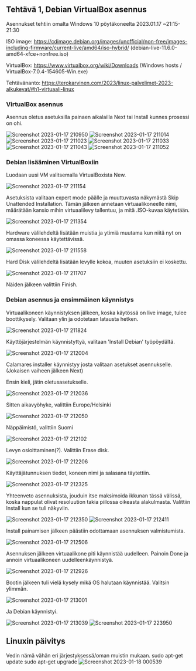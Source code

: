 ## Tehtävä 1, Debian VirtualBox asennus

Asennukset tehtiin omalta Windows 10 pöytäkoneelta 2023.01.17 ~21:15-21:30

ISO image: https://cdimage.debian.org/images/unofficial/non-free/images-including-firmware/current-live/amd64/iso-hybrid/ (debian-live-11.6.0-amd64-xfce+nonfree.iso)

VirtualBox: https://www.virtualbox.org/wiki/Downloads (Windows hosts / VirtualBox-7.0.4-154605-Win.exe)

Tehtävänanto: https://terokarvinen.com/2023/linux-palvelimet-2023-alkukevat/#h1-virtuaali-linux

### VirtualBox asennus 
Asennus oletus asetuksilla painaen aikalailla Next tai Install kunnes prosessi on ohi.

![Screenshot 2023-01-17 210950](https://user-images.githubusercontent.com/122888695/213005779-ab66c724-ac0f-4626-8bcf-f8c661a42293.png)
![Screenshot 2023-01-17 211014](https://user-images.githubusercontent.com/122888695/213005841-0e2ade46-b56a-4c20-8eeb-ddbb2d0d54c7.png)
![Screenshot 2023-01-17 211023](https://user-images.githubusercontent.com/122888695/213005850-f2b397b1-71cf-473a-ab3d-06183e14987a.png)
![Screenshot 2023-01-17 211033](https://user-images.githubusercontent.com/122888695/213005856-60e1ba62-2e8b-4631-acf2-3cb3bc9b52e2.png)
![Screenshot 2023-01-17 211043](https://user-images.githubusercontent.com/122888695/213005869-40d50522-20f7-4be8-8505-198e6a63c1ec.png)
![Screenshot 2023-01-17 211052](https://user-images.githubusercontent.com/122888695/213005914-3839bc00-51ff-4563-ba81-1939e852a591.png)


### Debian lisääminen VirtualBoxiin
Luodaan uusi VM valitsemalla VirtualBoxista New.

![Screenshot 2023-01-17 211154](https://user-images.githubusercontent.com/122888695/213005947-39105060-16ea-43f6-8694-fe674b883e11.png)

Asetuksista valitaan expert mode päälle ja muuttuvasta näkymästä Skip Unattended Installation.
Tämän jälkeen annetaan virtuaalikoneelle nimi, määrätään kansio mihin virtuaalilevy tallentuu, ja mitä .ISO-kuvaa käytetään. 

![Screenshot 2023-01-17 211354](https://user-images.githubusercontent.com/122888695/213005997-9a846d68-67aa-4911-a464-383095ba4fe9.png)

Hardware välilehdeltä lisätään muistia ja ytimiä muutama kun niitä nyt on omassa koneessa käytettävissä.

![Screenshot 2023-01-17 211558](https://user-images.githubusercontent.com/122888695/213006009-144919f7-6fd5-41c9-b14d-fe1d45897bc5.png)

Hard Disk välilehdeltä lisätään levylle kokoa, muuten asetuksiin ei koskettu.

![Screenshot 2023-01-17 211707](https://user-images.githubusercontent.com/122888695/213006017-573e0ad2-e99f-4138-b83e-8ec8a3f4c045.png)

Näiden jälkeen valittiin Finish.

### Debian asennus ja ensimmäinen käynnistys

Virtuaalikoneen käynnistyksen jälkeen, koska käytössä on live image, tulee boottikysely. Valitaan ylin ja odotetaan latausta hetken.

![Screenshot 2023-01-17 211824](https://user-images.githubusercontent.com/122888695/213006539-03e75c82-4e18-4cba-a2b5-e387cc8d24cd.png)

Käyttöjärjestelmän käynnistyttyä, valitaan 'Install Debian' työpöydältä.

![Screenshot 2023-01-17 212004](https://user-images.githubusercontent.com/122888695/213006689-0a8d0623-2200-4ab5-93df-0093c390acc1.png)

Calamares installer käynnistyy josta valitaan asetukset asennukselle. (Jokaisen vaiheen jälkeen Next)

Ensin kieli, jätin oletusasetukselle.

![Screenshot 2023-01-17 212036](https://user-images.githubusercontent.com/122888695/213006837-152e3fa3-5ae1-4ece-a6f9-07ff411075ef.png)

Sitten aikavyöhyke, valittiin Europe/Helsinki

![Screenshot 2023-01-17 212050](https://user-images.githubusercontent.com/122888695/213006893-98dce15f-49ad-45fa-b800-426a0efecba0.png)

Näppäimistö, valittiin Suomi

![Screenshot 2023-01-17 212102](https://user-images.githubusercontent.com/122888695/213006939-dcd8605f-92da-4eff-b6df-96c6a6ba00d1.png)

Levyn osioittaminen(?). Valittiin Erase disk.

![Screenshot 2023-01-17 212206](https://user-images.githubusercontent.com/122888695/213007049-06d8f844-4e25-49dd-a8a8-1a9bf50e7546.png)

Käyttäjätunnuksen tiedot, koneen nimi ja salasana täytettiin.

![Screenshot 2023-01-17 212325](https://user-images.githubusercontent.com/122888695/213007125-0c599823-6a71-42e3-be66-5c2dc478ac15.png)

Yhteenveto asennuksista, jouduin itse maksimoida ikkunan tässä välissä, koska nappulat olivat resoluution takia piilossa oikeasta alakulmasta. Valittiin Install kun se tuli näkyviin.

![Screenshot 2023-01-17 212350](https://user-images.githubusercontent.com/122888695/213007164-d0c8ffb1-9ee3-4bad-aff4-80a05c25f312.png)
![Screenshot 2023-01-17 212411](https://user-images.githubusercontent.com/122888695/213007270-a456e55c-91c4-412a-90f4-f5af727ae32a.png)

Install painamisen jälkeen päästiin odottamaan asennuksen valmistumista. 

![Screenshot 2023-01-17 212506](https://user-images.githubusercontent.com/122888695/213007367-47880b77-de36-4cef-a3d4-6318e708a439.png)

Asennuksen jälkeen virtuaalikone piti käynnistää uudelleen. Painoin Done ja annoin virtuaalikoneen uudelleenkäynnistyä. 

![Screenshot 2023-01-17 212926](https://user-images.githubusercontent.com/122888695/213007452-c017fdb6-8fb2-46db-bb72-06566f3d5da0.png)

Bootin jälkeen tuli vielä kysely mikä OS halutaan käynnistää. Valitsin ylimmän.

![Screenshot 2023-01-17 213001](https://user-images.githubusercontent.com/122888695/213007602-c8457d3d-15ba-41d5-897c-068548d9719b.png)

Ja Debian käynnistyi. 

![Screenshot 2023-01-17 213039](https://user-images.githubusercontent.com/122888695/213007639-2c1a4955-c6e6-4db1-a99d-14c7b59c2630.png)
![Screenshot 2023-01-17 223950](https://user-images.githubusercontent.com/122888695/213007704-50a63893-3b2f-4741-acb2-013732f14793.png)

## Linuxin päivitys
Vedin nämä vähän eri järjestyksessä/oman muistin mukaan.
			sudo apt-get update
			sudo apt-get upgrade
![Screenshot 2023-01-18 000539](https://user-images.githubusercontent.com/122888695/213022714-43232099-122b-499e-bab0-5e0f693ac329.png)



